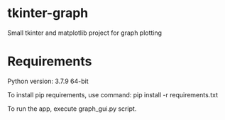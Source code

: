 # tkinter-graph
 Small tkinter and matplotlib project for graph plotting

# Requirements
Python version: 3.7.9 64-bit

To install pip requirements, use command:
pip install -r requirements.txt

To run the app, execute graph_gui.py script.

